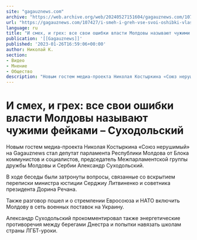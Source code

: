 ```yaml
---
site: "gagauznews.com"
archive: "https://web.archive.org/web/20240527151604/gagauznews.com/107427/i-smeh-i-greh-vse-svoi-oshibki-vlasti-moldovy-nazyvayut-chuzhimi-fejkami-suhodolskij.html"
url: "https://gagauznews.com/107427/i-smeh-i-greh-vse-svoi-oshibki-vlasti-moldovy-nazyvayut-chuzhimi-fejkami-suhodolskij.html"
language: ru
title: "И смех, и грех: все свои ошибки власти Молдовы называют чужими фейками – Суходольский"
publication: '[[Gagauznews]]'
published: '2023-01-26T16:59:06+00:00'
author: Николай К.
section:
- Видео
- Мнение
- Общество
description: "Новым гостем медиа-проекта Николая Костыркина «Союз нерушимый» на Gagauznews стал депутат парламента Республики Молдова от Блока коммунистов и социалистов, председатель Межпарламентской группы дружбы Молдовы и Сербии Александр Суходольский. В ходе беседы были затронуты вопросы, связанные со вскрытием переписки министра юстиции Серджиу Литвиненко и советника президента Дорина Речана. Также разговор пошел и о стремлении Евросоюза и НАТО включить Молдову в сеть военных поставок на Украину. Александр Суходольский прокомментировал также энергетические противоречия между берегами Днестра и попытки навязать школам страны ЛГБТ-уроки."
---
```


# И смех, и грех: все свои ошибки власти Молдовы называют чужими фейками – Суходольский

Новым гостем медиа-проекта Николая Костыркина «Союз нерушимый» на Gagauznews стал депутат парламента Республики Молдова от Блока коммунистов и социалистов, председатель Межпарламентской группы дружбы Молдовы и Сербии Александр Суходольский.

В ходе беседы были затронуты вопросы, связанные со вскрытием переписки министра юстиции Серджиу Литвиненко и советника президента Дорина Речана.

Также разговор пошел и о стремлении Евросоюза и НАТО включить Молдову в сеть военных поставок на Украину.

Александр Суходольский прокомментировал также энергетические противоречия между берегами Днестра и попытки навязать школам страны ЛГБТ-уроки.